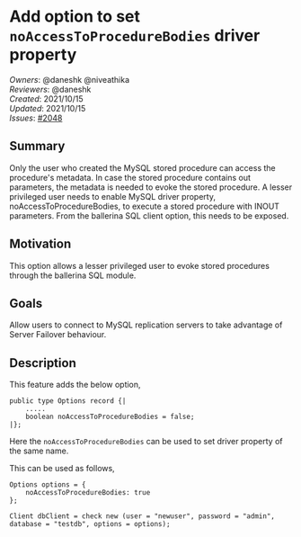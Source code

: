 # Add option to set `noAccessToProcedureBodies` driver property

_Owners_: @daneshk @niveathika  
_Reviewers_: @daneshk  
_Created_: 2021/10/15  
_Updated_: 2021/10/15  
_Issues_: [#2048](https://github.com/ballerina-platform/ballerina-standard-library/issues/2048)

## Summary

Only the user who created the MySQL stored procedure can access the procedure's metadata. In case the stored procedure contains out parameters, the metadata is needed to evoke the stored procedure. A lesser privileged user needs to enable MySQL driver property, noAccessToProcedureBodies, to execute a stored procedure with INOUT parameters. From the ballerina SQL client option, this needs to be exposed.

## Motivation

This option allows a lesser privileged user to evoke stored procedures through the ballerina SQL module.

## Goals

Allow users to connect to MySQL replication servers to take advantage of Server Failover behaviour.

## Description

This feature adds the below option,
```ballerina
public type Options record {|
    .....
    boolean noAccessToProcedureBodies = false;
|};
```

Here the `noAccessToProcedureBodies` can be used to set driver property of the same name.

This can be used as follows,
```ballerina
Options options = {
    noAccessToProcedureBodies: true
};

Client dbClient = check new (user = "newuser", password = "admin", database = "testdb", options = options);
```
